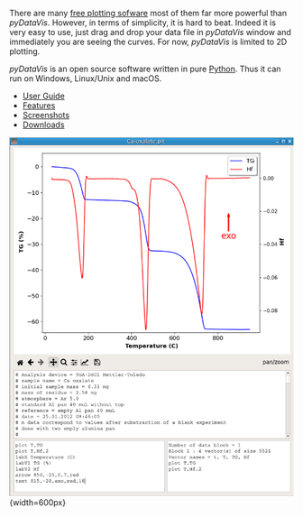 There are many [free plotting sofware](https://en.wikipedia.org/wiki/Category:Free_plotting_software) most of them far more powerful than *pyDataVis*. However, in terms of simplicity, it is hard to beat. Indeed it is very easy to use, just drag and drop your data file in *pyDataVis* window and immediately you are seeing the curves. For now, *pyDataVis* is limited to 2D plotting.

*pyDataVis* is an open source software written in pure [Python](https://en.wikipedia.org/wiki/Python_(programming_language)). Thus it can run on Windows, Linux/Unix and macOS.

- [User Guide](pyDataVis.html)
- [Features](Features.md)
- [Screenshots](Screenshots.html)
- [Downloads](Downloads.html)

![A pyDataVis window](img/plotCmd.png){width=600px}
